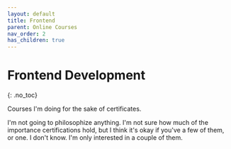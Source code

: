 ```yaml
---
layout: default
title: Frontend
parent: Online Courses
nav_order: 2
has_children: true
---
```


# Frontend Development
{: .no_toc}

Courses I'm doing for the sake of certificates.

I'm not going to philosophize anything. I'm not sure how much of the importance certifications hold, but I think it's okay if you've a few of them, or one. I don't know. I'm only interested in a couple of them.
